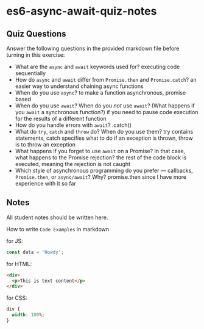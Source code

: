 # es6-async-await-quiz-notes

## Quiz Questions

Answer the following questions in the provided markdown file before turning in this exercise:

- What are the `async` and `await` keywords used for?
executing code sequentially
- How do `async` and `await` differ from `Promise.then` and `Promise.catch`?
an easier way to understand chaining async functions
- When do you use `async`?
to make a function asynchronous, promise based
- When do you use `await`? When do you _not_ use `await`? (What happens if you `await` a synchronous function?)
if you need to pause code execution for the results of a different function
- How do you handle errors with `await`?
.catch()
- What do `try`, `catch` and `throw` do? When do you use them?
try contains statements, catch specifies what to do if an exception is thrown, throw is to throw an exception
- What happens if you forget to use `await` on a Promise? In that case, what happens to the Promise rejection?
the rest of the code block is executed, meaning the rejection is not caught
- Which style of asynchronous programming do you prefer — callbacks, `Promise.then`, or `async/await`? Why?
promise.then since I have more experience with it so far
## Notes

All student notes should be written here.

How to write `Code Examples` in markdown

for JS:

```javascript
const data = 'Howdy';
```

for HTML:

```html
<div>
  <p>This is text content</p>
</div>
```

for CSS:

```css
div {
  width: 100%;
}
```
